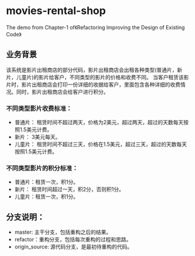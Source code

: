 # movies-rental-shop
The demo from Chapter-1 of《Refactoring Improving the Design of Existing Code》

## 业务背景

该系统是影片出租商店的部分代码，影片出租商店会出租各种类型(普通片，新片，儿童片)的影片给客户，不同类型的影片的价格和收费不同。
当客户租赁该影片时，影片出租商店会打印一份详细的收据给客户，里面包含各种详细的收费情况。同时，影片出租商店会给客户进行积分。

### 不同类型影片收费标准：
* 普通片： 租赁时间不超过两天，价格为2美元，超过两天，超过的天数每天按照1.5美元计费。
* 新片： 3美元每天。
* 儿童片： 租赁时间不超过三天，价格在1.5美元，超过三天，超过的天数每天按照1.5美元计费。

### 不同类型影片的积分标准：
* 普通片：租赁一次，积1分。
* 新片： 租赁时间超过一天，积2分，否则积1分。
* 儿童片：租赁一次，积1分。

## 分支说明：
* master: 主干分支，包括重构之后的结果。
* refactor：重构分支，包括每次重构的过程和思路。
* origin_source: 源代码分支，是最初待重构的代码。